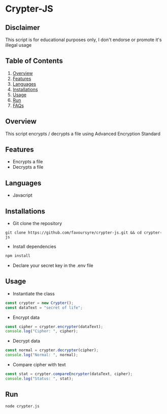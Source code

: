 # Crypter-JS

## Disclaimer

This script is for educational purposes only, I don't endorse or promote it's illegal usage

## Table of Contents

1. [Overview](#overview)
2. [Features](#features)
3. [Languages](#languages)
4. [Installations](#installations)
5. [Usage](#usage)
6. [Run](#run)
7. [FAQs](#faqs)

## Overview

This script encrypts / decrypts a file using Advanced Encryption Standard

## Features

- Encrypts a file
- Decrypts a file

## Languages

- Javacript

## Installations

- Git clone the repository

```shell
git clone https://github.com/favoursyre/crypter-js.git && cd crypter-js
```

- Install dependencies

```bash
npm install
```

- Declare your secret key in the .env file

## Usage

- Instantiate the class

```js
const crypter = new Crypter();
const dataText = "secret of life";
```

- Encrypt data

```js
const cipher = crypter.encrypter(dataText);
console.log("Cipher: ", cipher);
```

- Decrypt data

```js
const normal = crypter.decrypter(cipher);
console.log("Normal: ", normal);
```

- Compare cipher with text

```js
const stat = crypter.compareEncrypter(dataText, cipher);
console.log("Status: ", stat);
```

## Run

```bash
node crypter.js
```
